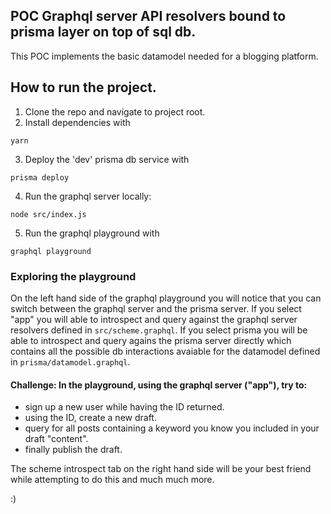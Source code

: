 ## POC Graphql server API resolvers bound to prisma layer on top of sql db.

This POC implements the basic datamodel needed for a blogging platform.

## How to run the project.
1. Clone the repo and navigate to project root.
2. Install dependencies with
```
yarn
```
3. Deploy the 'dev' prisma db service with
```
prisma deploy
```

4. Run the graphql server locally:
```
node src/index.js
```
5. Run the graphql playground with
```
graphql playground
```

### Exploring the playground
On the left hand side of the graphql playground you will notice that you can switch between the graphql server and the prisma server.
If you select "app" you will able to introspect and query against the graphql server resolvers defined in `src/scheme.graphql`.
If you select prisma you will be able to introspect and query agains the prisma server directly which contains all the possible db interactions avaiable for the datamodel defined in `prisma/datamodel.graphql`.

#### Challenge: In the playground, using the graphql server ("app"), try to:
- sign up a new user while having the ID returned.
- using the ID, create a new draft.
- query for all posts containing a keyword you know you included in your draft "content".
- finally publish the draft.

The scheme introspect tab on the right hand side will be your best friend while attempting to do this and much much more.

:)